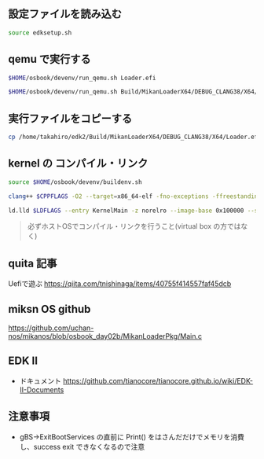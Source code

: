 ## 設定ファイルを読み込む
```bash
source edksetup.sh
```

## qemu で実行する
```bash
$HOME/osbook/devenv/run_qemu.sh Loader.efi

$HOME/osbook/devenv/run_qemu.sh Build/MikanLoaderX64/DEBUG_CLANG38/X64/Loader.efi $HOME/workspace/mikanos/kernel/kernel.elf
```


## 実行ファイルをコピーする
```bash
cp /home/takahiro/edk2/Build/MikanLoaderX64/DEBUG_CLANG38/X64/Loader.efi $HOME/workspace/bin/Loader.efi
```

## kernel の コンパイル・リンク

```bash
source $HOME/osbook/devenv/buildenv.sh

clang++ $CPPFLAGS -O2 --target=x86_64-elf -fno-exceptions -ffreestanding -c main.cpp

ld.lld $LDFLAGS --entry KernelMain -z norelro --image-base 0x100000 --static -z separate-code -o kernel.elf main.o
```

> 必ずホストOSでコンパイル・リンクを行うこと(virtual box の方ではなく)

## quita 記事

Uefiで遊ぶ  https://qiita.com/tnishinaga/items/40755f414557faf45dcb


## miksn OS github
https://github.com/uchan-nos/mikanos/blob/osbook_day02b/MikanLoaderPkg/Main.c

## EDK II
- ドキュメント  https://github.com/tianocore/tianocore.github.io/wiki/EDK-II-Documents


## 注意事項
- gBS->ExitBootServices の直前に Print() をはさんだだけでメモリを消費し、success exit できなくなるので注意
